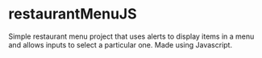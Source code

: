 # restaurantMenuJS
Simple restaurant menu project that uses alerts to display items in a menu and allows inputs to select a particular one. Made using Javascript.
